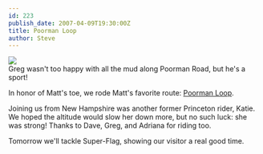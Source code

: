 ```yaml
---
id: 223
publish_date: 2007-04-09T19:30:00Z
title: Poorman Loop
author: Steve
---
```

![](http://www.flagstafffrenzy.org/wp-content/uploads/2007/04/mud-man.jpg)  
Greg wasn't too happy with all the mud along Poorman Road, but he's a sport!

In honor of Matt's toe, we rode Matt's favorite route: [Poorman Loop](http://www.flagstafffrenzy.org/wp-content/uploads/2007/05/fourmile_poorman_sunshine.gif).

Joining us from New Hampshire was another former Princeton rider, Katie. We hoped the altitude would slow her down more, but no such luck: she was strong! Thanks to Dave, Greg, and Adriana for riding too.

Tomorrow we'll tackle Super-Flag, showing our visitor a real good time.